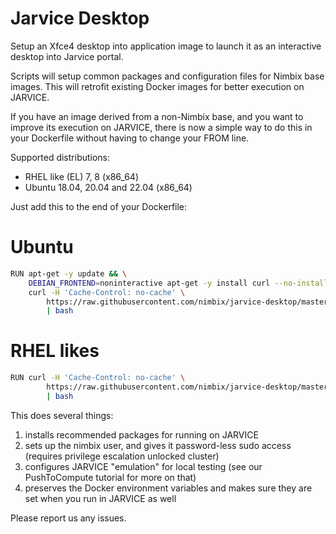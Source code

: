# Jarvice Desktop

Setup an Xfce4 desktop into application image to launch it as an 
interactive desktop into Jarvice portal.

Scripts will setup common packages and configuration files for Nimbix base images. This will
retrofit existing Docker images for better execution on JARVICE.

If you have an image derived from a non-Nimbix base, and you want to improve
its execution on JARVICE, there is now a simple way to do this in your
Dockerfile without having to change your FROM line.

Supported distributions:
* RHEL like (EL) 7, 8 (x86_64)
* Ubuntu 18.04, 20.04 and 22.04 (x86_64)

Just add this to the end of your Dockerfile:

# Ubuntu
```bash
RUN apt-get -y update && \
    DEBIAN_FRONTEND=noninteractive apt-get -y install curl --no-install-recommends && \
    curl -H 'Cache-Control: no-cache' \
        https://raw.githubusercontent.com/nimbix/jarvice-desktop/master/install-nimbix.sh \
        | bash
```

# RHEL likes
```bash
RUN curl -H 'Cache-Control: no-cache' \
        https://raw.githubusercontent.com/nimbix/jarvice-desktop/master/install-nimbix.sh \
        | bash
```

This does several things:
 1. installs recommended packages for running on JARVICE
 3. sets up the nimbix user, and gives it password-less sudo access (requires privilege escalation unlocked cluster)
 4. configures JARVICE "emulation" for local testing (see our PushToCompute tutorial for more on that)
 5. preserves the Docker environment variables and makes sure they are set when you run in JARVICE as well

 Please report us any issues.
